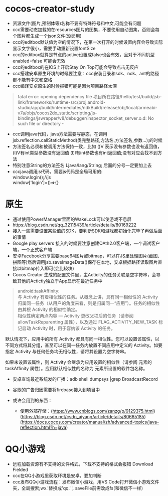 # cocos-creator-study

* 资源文件(图片,预制体等)名称不要有特殊符号和中文,可能会有问题  
* ccc需要动态加载的在resources图片的图集，不要使用自动图集，否则会每个图片都生成一个json文件(没卵用)  
* ccc的editbox默认值为空的情况下，在第一次打开的时候设置内容会导致实际显示文字很小，需要手动重新设置fontSize  
* ccc的editbox就算是节点的active设置成false也会有效，且对于不同机型 enabled=false 可能会无效  
* ccc的editbox的在IOS上开启Stay On Top可能会导致点击无反应  
* ccc搭建安卓原生环境的时候要注意：ccc安装目录和sdk、ndk、ant的路径都不能有中文和空格  
* ccc编译安卓原生的时候报错可能是因为项目路径太深  
> fatal error: opening dependency file 项目所在路径/hello/test/build/jsb-link/frameworks/runtime-src/proj.android-studio/app/build/intermediates/ndkBuild/release/obj/local/armeabi-v7a/objs/cocos2dx_static/scripting/js-bindings/jswrapper/v8/debugger/inspector_socket_server.o.d: No such file or directory  ··
* ccc调用java代码，java方法需要写静态，在调用jsb.reflection.callStaticMethod(类完整路径,方法名,方法签名,参数...);的时候  
* 方法签名必须和被调用方法保持一致，比如 ()V 表示没有参数也没有返回值，(I)V有int类型参数没有返回值 (I)I有int参数也有int返回值;没有对应会找不到方法  
* 特别注意String的方法签名 Ljava/lang/String; 后面的分号一定要加上去
* cccjava调用js代码，需要js代码是全局可用的:  
window.login();//js  
window['login']=()=>{}



# 原生

* 通过使用PowerManager里面的WakeLock可以使游戏不息屏
* https://blog.csdn.net/qq_32115439/article/details/80169222
* 接入一些需要设置某些值的SDK，要判断SDK和游戏都初始化完毕了再做后面的事情
* Google play servers 接入的时候要注意创建OAth2.0客户端，一个调试客户端，一个正式客户端
* 安卓Facebook分享需要base64图片或bitmap，可以在JS里处理图片(截图、拼图等)然后调用jsb.saveImageData()保存在本地，安卓根据路径读取图片直接以bitmap传入即可(会比较块)
* Cocos Creator 生成的配置文件里，主Acticity的任务关联是空字符串，会导致其他的Actictiy独立于App显示在最近任务中
>android:taskAffinity:  
与 Activity 有着相似性的任务。从概念上讲，具有同一相似性的 Activity 归属同一任务（从用户的角度来看，则是归属同一“应用”）。任务的相似性由其根 Activity 的相似性确定。  
相似性确定两点内容 — Activity 更改父项后的任务（请参阅 allowTaskReparenting 属性），以及通过 FLAG_ACTIVITY_NEW_TASK 标记启动 Activity 时，用于容纳该 Activity 的任务。

默认情况下，应用中的所有 Activity 都具有同一相似性。您可以设置该属性，以不同方式将其分组，甚至可以在同一任务内放置不同应用中定义的 Activity。如要指定 Activity 与任何任务均无相似性，请将其设置为空字符串。

如果未设置该属性，则 Activity 会继承为应用设置的相似性（请参阅 <application> 元素的 taskAffinity 属性）。应用默认相似性的名称为 <manifest> 元素所设置的软件包名称。
* 安卓查询最近系统发的广播：adb shell dumpsys |grep BroadcastRecord
* 谷歌的广告归因需要将firebase接入到项目中
 

* 或许会用到的东西：
  * 使用外部存储：(https://www.cnblogs.com/zanzg/p/9129375.html)(https://blog.csdn.net/csdn_aiyang/article/details/80665185)(https://docs.cocos.com/creator/manual/zh/advanced-topics/java-reflection.html?h=java)

# QQ小游戏
* 远程加载资源有不支持的文件格式，下载不支持的格式会报错 Download Fielded
* ccc在QQ小游戏里获取环境是安卓，要加判断
* ccc发布QQ小游戏流程：发布微信小游戏，用VS Code打开微信小游戏文件夹，全局搜索;wx.'替换成'qq.'；saveFile前需改成fs(和微信不一样)
